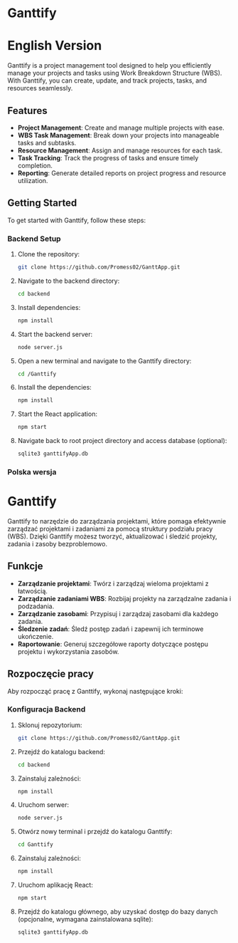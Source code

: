 # Ganttify

# English Version

Ganttify is a project management tool designed to help you efficiently manage your projects and tasks using Work Breakdown Structure (WBS). With Ganttify, you can create, update, and track projects, tasks, and resources seamlessly.

## Features

- **Project Management**: Create and manage multiple projects with ease.
- **WBS Task Management**: Break down your projects into manageable tasks and subtasks.
- **Resource Management**: Assign and manage resources for each task.
- **Task Tracking**: Track the progress of tasks and ensure timely completion.
- **Reporting**: Generate detailed reports on project progress and resource utilization.

## Getting Started

To get started with Ganttify, follow these steps:

### Backend Setup

1. Clone the repository:
   ```sh
   git clone https://github.com/Promess02/GanttApp.git
   ```
2. Navigate to the backend directory:
   ```sh
   cd backend
   ```
3. Install dependencies:
   ```sh
   npm install
   ```
4. Start the backend server:
   ```sh
   node server.js
   ```
5. Open a new terminal and navigate to the Ganttify directory:
   ```sh
   cd /Ganttify
   ```
6. Install the dependencies:
   ```sh
   npm install
   ```
7. Start the React application:
   ```sh
   npm start
   ```
8. Navigate back to root project directory and access database (optional):
   ```sh
   sqlite3 ganttifyApp.db
   ```
   
### Polska wersja

# Ganttify

Ganttify to narzędzie do zarządzania projektami, które pomaga efektywnie zarządzać projektami i zadaniami za pomocą struktury podziału pracy (WBS). Dzięki Ganttify możesz tworzyć, aktualizować i śledzić projekty, zadania i zasoby bezproblemowo.

## Funkcje

- **Zarządzanie projektami**: Twórz i zarządzaj wieloma projektami z łatwością.
- **Zarządzanie zadaniami WBS**: Rozbijaj projekty na zarządzalne zadania i podzadania.
- **Zarządzanie zasobami**: Przypisuj i zarządzaj zasobami dla każdego zadania.
- **Śledzenie zadań**: Śledź postęp zadań i zapewnij ich terminowe ukończenie.
- **Raportowanie**: Generuj szczegółowe raporty dotyczące postępu projektu i wykorzystania zasobów.

## Rozpoczęcie pracy

Aby rozpocząć pracę z Ganttify, wykonaj następujące kroki:

### Konfiguracja Backend

1. Sklonuj repozytorium:
   ```sh
   git clone https://github.com/Promess02/GanttApp.git
   ```
2. Przejdź do katalogu backend:
    ```sh
    cd backend
    ```
3. Zainstaluj zależności:
    ```sh
    npm install
    ```
4. Uruchom serwer:
    ```sh
    node server.js
    ```
5. Otwórz nowy terminal i przejdź do katalogu Ganttify:
    ```sh
    cd Ganttify
    ```
6. Zainstaluj zależności:
    ```sh
    npm install
    ```
7. Uruchom aplikację React:
    ```sh
    npm start
    ```
8. Przejdź do katalogu głównego, aby uzyskać dostęp do bazy danych (opcjonalne, wymagana zainstalowana sqlite):
    ```sh
    sqlite3 ganttifyApp.db
    ```
